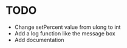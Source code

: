 

# TODO

* Change setPercent value from ulong to int
* Add a log function like the message box
* Add documentation

